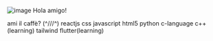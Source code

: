 ![image](https://user-images.githubusercontent.com/114616616/198709753-2e2cd86d-3b1f-4316-8e80-e3b616c3b64b.png) Hola amigo!




ami il caffè? (^///^)
reactjs css javascript html5 python c-language c++(learning) tailwind flutter(learning)
<!--
**capnmav77/capnmav77** is a ✨ _special_ ✨ repository because its `README.md` (this file) appears on your GitHub profile.

Here are some ideas to get you started:

- 🔭 I’m currently working on promotional website for clubs
- 🌱 I’m currently learning Mern stack
- 👯 I’m looking to collaborate on any web technology related projects
- 🤔 I’m looking for help with c,python,cybersecurity,html,javascript,css,tailwind
- 💬 Ask me about anything you like 
- 📫 How to reach me: rameshwar77411@gmail.com
- ⚡ Fun fact: the faster you go the clearer things get...
-->

